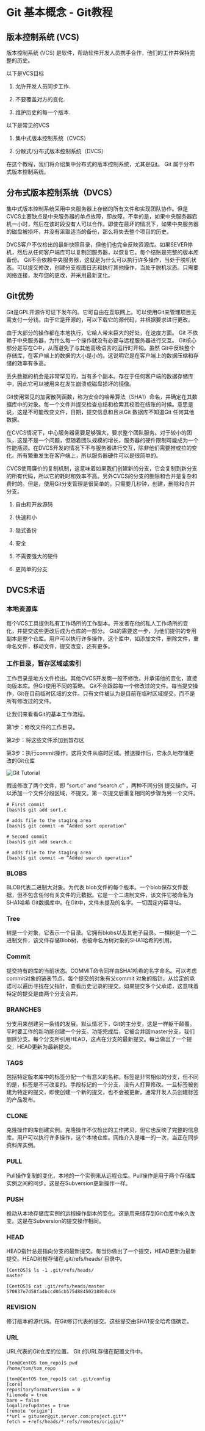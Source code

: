 # Git 基本概念 - Git教程

## 版本控制系统 (VCS)

版本控制系统 (VCS) 是软件，帮助软件开发人员携手合作，他们的工作并保持完整的历史。

以下是VCS目标

1.  允许开发人员同步工作.

2.  不要覆盖对方的变化.

3.  维护历史的每一个版本.

以下是常见的VCS

1.  集中式版本控制系统（CVCS）

2.  分散式/分布式版本控制系统（DVCS）

在这个教程，我们将介绍集中分布式的版本控制系统，尤其是[Git](http://www.yiibai.com/git)。 Git 属于分布式版本控制系统。

## 分布式版本控制系统（DVCS）

集中式版本控制系统采用中央服务器上存储的所有文件和实现团队协作。但是CVCS主要缺点是中央服务器的单点故障，即故障。不幸的是，如果中央服务器宕机一小时，然后在该时段没有人可以合作。即使在最坏的情况下，如果中央服务器的磁盘被损坏，并没有采取适当的备份，那么将失去整个项目的历史。 

DVCS客户不仅检出的最新快照目录，但他们也完全反映资源库。如果SEVER停机，然后从任何客户端库可以复制回服务器，以恢复它。每个结账是完整的版本库备份。 Git不会依赖中央服务器，这就是为什么可以执行许多操作，当处于脱机状态。可以提交修改，创建分支视图日志和执行其他操作，当处于脱机状态。只需要网络连接，发布您的更改，并采用最新变化。

## Git优势

Git是GPL开源许可证下发布的。它可自由在互联网上。可以使用Git来管理项目无需支付一分钱。由于它是开源的，可以下载它的源代码，并根据要求进行更改。

由于大部分的操作都在本地执行，它给人带来巨大的好处，在速度方面。 Git 不依赖于中央服务器，为什么每一个操作就没有必要与远程服务器进行交互。 Git核心部分是写在C中，从而避免了与其他高级语言的运行时开销。虽然 Git中反映整个存储库，在客户端上的数据的大小是小的。这说明它是在客户端上的数据压缩和存储的效率有多高。

丢失数据的机会是非常罕见的，当有多个副本。存在于任何客户端的数据存储库中，因此它可以被用来在发生崩溃或磁盘损坏的镜像。

Git使用常见的加密散列函数，称为安全的哈希算法（SHA1）命名，并确定在其数据库中的对象。每一个文件并提交检查总结和检索其校验在结账的时候。意思是说，这是不可能改变文件，日期，提交信息和且从Git 数据库不知道Git 任何其他数据。

在CVCS情况下，中心服务器需要足够强大，要求整个团队服务。对于较小的团队，这是不是一个问题，但随着团队规模的增长，服务器的硬件限制可能成为一个性能瓶颈。在DVCS开发的情况下不与服务器进行交互，除非他们需要推或拉的变化。所有繁重发生在客户端上，所以服务器硬件可以是很简单的。

CVCS使用廉价的复制机制，这意味着如果我们创建新的分支，它会复制到新分支的所有代码，所以它的耗时和效率不高。另外CVCS的分支的删除和合并是复杂和费时的。但是，使用Git分支管理是很简单的。只需要几秒钟，创建，删除和合并分支。

1.  自由和开放源码

2.  快速和小

3.  隐式备份

4.  安全

5.  不需要强大的硬件

6.  更简单的分支

## DVCS术语

### 本地资源库

每个VCS工具提供私有工作场所的工作副本。开发者在他的私人工作场所的变化，并提交这些更改后成为仓库的一部分。 Git的需要这一步，为他们提供的专用副本是整个仓库。用户可以执行许多操作，这个库中，如添加文件，删除文件，重命名文件，移动文件，提交改变，还有更多。

### 工作目录，暂存区域或索引

工作目录是地方文件检出。其他CVCS开发商一般不修改，并承诺他的变化，直接向版本库。但Git使用不同的策略。 Git不会跟踪每一个修改过的文件。每当提交操作，Git在目前临时区域的文件。只有文件被认为是目前在临时区域提交，而不是所有修改过的文件。

让我们来看看Git的基本工作流程。

第1步：修改文件的工作目录。

第2步：将这些文件添加到暂存区

第3步：执行commit操作。这将文件从临时区域。推送操作后，它永久地存储更改的Git仓库

![Git Tutorial](../img/0J33361K-0.png)

假设修改了两个文件，即 “sort.c” and “search.c” ，两种不同分别 提交操作。可以添加一个文件分段区域，不提交。第一次提交后重复相同的步骤为另一个文件。

```
# First commit
[bash]$ git add sort.c

# adds file to the staging area
[bash]$ git commit –m “Added sort operation”

```

```
# Second commit
[bash]$ git add search.c

# adds file to the staging area
[bash]$ git commit –m “Added search operation”

```

### BLOBS

BLOB代表二进制大对象。为代表 blob文件的每个版本。一个blob保存文件数据，但不包含任何有关文件的元数据。它是一个二进制文件，该文件它被命名为SHA1哈希 Git数据库中。在Git中，文件未提及的名字。一切固定内容寻址。

### Tree

树是一个对象，它表示一个目录。它拥有blobs以及其他子目录。一棵树是一个二进制文件，该文件存储Blob树，也被命名为树对象的SHA1哈希的引用。

### Commit

提交持有的库的当前状态。COMMIT命令同样由SHA1哈希的名字命名。可以考虑commit对象的链表节点。每个提交的对象有父commit 对象的指针。从给定的承诺可以遍历寻找在父指针，查看历史记录的提交。如果提交多个父承诺，这意味着特定的提交是由两个分支合并。

### BRANCHES

分支用来创建另一条线的发展。默认情况下，Git的主分支，这是一样躯干颠覆。平时要工作的新功能创建一个分支。功能完成后，它被合并回master分支，我们删除分支。每个分支所引用HEAD，这点在分支的最新提交。每当做出了一个提交，HEAD更新为最新提交。

### TAGS

包括特定版本库中的标签分配一个有意义的名称。标签是非常相似的分支，但不同的是，标签是不可改变的。手段标记的一个分支，没有人打算修改。一旦标签被创建为特定的提交，即使创建一个新的提交，也不会被更新。通常开发人员创建标签的产品发布。

### CLONE

克隆操作的库创建实例。克隆操作不仅检出的工作拷贝，但它也反映了完整的信息库。用户可以执行许多操作，这个本地仓库。网络介入是唯一的一次，当正在同步资料库实例。

### PULL

Pull操作复制的变化，本地的一个实例来从远程仓库。Pull操作是用于两个存储库实例之间的同步。这是在Subversion更新操作一样。

### PUSH

推动从本地存储库实例的远程操作副本的变化。这是用来储存到Git仓库中永久改变。这是在Subversion的提交操作相同。

### HEAD

HEAD指针总是指向分支的最新提交。每当你做出了一个提交，HEAD更新为最新提交。HEAD树枝存储在.git/refs/heads/ 目录中。

```
[CentOS]$ ls -1 .git/refs/heads/
master

[CentOS]$ cat .git/refs/heads/master
570837e7d58fa4bccd86cb575d884502188b0c49

```

### REVISION

修订版本的源代码。在Git修订代表的提交。这些提交由SHA1安全哈希值确定。

### URL

URL代表的Git仓库的位置。 Git 的URL存储在配置文件中。

```
[tom@CentOS tom_repo]$ pwd
/home/tom/tom_repo

[tom@CentOS tom_repo]$ cat .git/config
[core]
repositoryformatversion = 0
filemode = true
bare = false
logallrefupdates = true
[remote "origin"]
**url = gituser@git.server.com:project.git**
fetch = +refs/heads/*:refs/remotes/origin/*
```

 